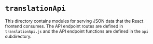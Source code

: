 # `translationApi`

This directory contains modules for serving JSON data that the React frontend
consumes. The API endpoint routes are defined in `translationApi.js` and the
API endpoint functions are defined in the `api` subdirectory.